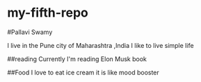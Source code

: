 # my-fifth-repo
 #Pallavi Swamy

I live in the Pune city of Maharashtra ,India
I like to live simple life

##reading 
Currently I'm reading Elon Musk book

##Food
I love to eat ice cream it is like mood booster 
